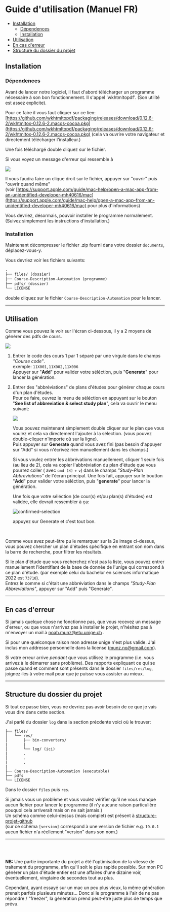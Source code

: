 # Guide d'utilisation (Manuel FR)


<!-- vim-markdown-toc GFM -->

* [Installation](#installation)
    * [Dépendences](#dépendences)
    * [Installation](#installation-1)
* [Utilisation](#utilisation)
* [En cas d'erreur](#en-cas-derreur)
* [Structure du dossier du projet](#structure-du-dossier-du-projet)

<!-- vim-markdown-toc -->


## Installation

### Dépendences

Avant de lancer notre logiciel, il faut d'abord télécharger un programme nécessaire 
à son bon fonctionnement. Il s'appel 'wkhtmltopdf'. (Son utilité est assez explicite).

Pour ce faire il vous faut cliquer sur ce lien: [https://github.com/wkhtmltopdf/packaging/releases/download/0.12.6-2/wkhtmltox-0.12.6-2.macos-cocoa.pkg](https://github.com/wkhtmltopdf/packaging/releases/download/0.12.6-2/wkhtmltox-0.12.6-2.macos-cocoa.pkg) 
(cela va ouvrire votre navigateur et directement télécharger l'installeur.)

Une fois téléchargé double cliquez sur le fichier.

Si vous voyez un message d'erreur qui ressemble à  

![](report-diagrams/imgs/apple-acces-denied.png)

Il vous faudra faire un clique droit sur le fichier, appuyer sur "ouvrir" puis "ouvrir quand même"  
(voir [https://support.apple.com/guide/mac-help/open-a-mac-app-from-an-unidentified-developer-mh40616/mac](https://support.apple.com/guide/mac-help/open-a-mac-app-from-an-unidentified-developer-mh40616/mac)  pour plus d'informations)

Vous devriez, désormais, pouvoir installer le programme normalement. (Suivez simplement les instructions d'installation.)

### Installation

Maintenant décompresser le fichier .zip fourni dans votre dossier `documents`,
déplacez-vous-y.

Vous devriez voir les fichiers suivants:

```markdown
.
├── files/ (dossier)
├── Course-Description-Automation (programme)
├── pdfs/ (dossier)
└── LICENSE

```

double cliquez sur le fichier `Course-Description-Automation` pour le lancer.


***


## Utilisation


Comme vous pouvez le voir sur l'écran ci-dessous, il y a 2 moyens de générer des pdfs de cours.


![](report-diagrams/imgs/main-screen.png)


1. Entrer le code des cours 1 par 1 séparé par une virgule dans le champs *"Course code"*.  
exemple: `11X001,11X002,11X006`  
Appuyer sur "**Add**" pour valider votre séléction, puis "**Generate**" pour lancer la génération.


2. Entrer des "abbréviations" de plans d'études pour générer chaque cours d'un plan d'études.  
Pour ce faire, ouvrez le menu de séléction en appuyant sur le bouton
"**See list of abbreviation & select study plan**", cela va ouvrir le menu suivant:  

    ![](report-diagrams/imgs/selec-menu.png)

    Vous pouvez maintenant simplement double cliquer sur le plan que vous voulez et cela va directement l'ajouter à la sélection. (vous pouvez double-cliquer n'importe où sur la ligne).  
Puis appuyer sur **Generate** quand vous avez fini (pas besoin d'appuyer sur "Add" si vous n'écrivez rien manuellement dans les champs.)

    Si vous voulez entrer les abbrévations  manuellement, cliquer 1 seule fois (au lieu de 2), cela va copier l'abbréviation du plan d'étude que vous pourrez coller ( avec `cmd (⌘)` + `v`) dans le champs *"Study-Plan Abbreviations"* de l'écran principal.
Une fois fait, appuyer sur le boutton "**Add**" pour valider votre séléction, puis "**generate**" pour lancer la génération.


    Une fois que votre séléction (de cour(s) et/ou plan(s) d'études) est validée, elle devrait ressembler à ça:

    ![confirmed-selection](report-diagrams/imgs/confirmed-selection.png)

    appuyez sur Generate et c'est tout bon.

<br/>

Comme vous avez peut-être pu le remarquer sur la 2e image ci-dessus, vous pouvez chercher un plan d'études spécifique en entrant son nom dans la barre de recherche, pour filtrer les résultats.


Si le plan d'étude que vous recherchez n'est pas la liste, vous pouvez entrer manuellement l'identifiant de la base de donnée de l'unige qui correspond à ce plan d'étude.
(par exemple celui du bachelor en sciences informatique 2022 est `73710`).  
Entrez le comme si c'était une abbréviation dans le champs *"Study-Plan Abbreviations"*, appuyer sur "Add" puis "Generate".


***

## En cas d'erreur

Si jamais quelque chose ne fonctionne pas, que vous recevez un message d'erreur, ou que vous n'arrivez pas à installer le projet, n'hésitez pas à m'envoyer un mail à [noah.munz@etu.unige.ch](mailto:noah.munz@etu.unige.ch) .

Si pour une quelconque raison mon adresse unige n'est plus valide. J'ai inclus mon addresse personnelle dans la license ([munz.no@gmail.com](mailto:munz.no@gmail.com)).

Si votre erreur arrive *pendant* que vous utilisez le programme (i.e. vous arrivez à le démarrer sans problème).
Des rapports expliquant ce qui se passe quand et comment sont présents dans le dossier
`files/res/log`, joignez-les à votre mail pour que je puisse vous assister au mieux.

***

## Structure du dossier du projet

Si tout ce passe bien, vous ne devriez pas avoir besoin de ce que je vais vous dire dans cette section. 

J'ai parlé du dossier `log` dans la section précdente voici où le trouver:


```
├── files/
│   └── res/
│       ├── bin-converters/
|       |
│       └── log/ (ici)
|       .
│       .
|       .
|
├── Course-Description-Automation (executable)
├── pdfs 
└── LICENSE
```

Dans le dossier `files` puis `res`. 


Si jamais vous un problème et vous voulez vérifier qu'il ne vous manque aucun fichier pour lancer le programme (il n'y aucune raison particulière pouquoi cela arriverait mais on ne sait jamais.)  
Un schéma comme celui-dessus (mais complet) est présent à 
[structure-projet-github](https://github.com/David-Kyrat/Course-Description-Automation#end-packaged-structure)  
(sur ce schéma `[version]` correspond à une version de fichier e.g. `19.0.1` aucun fichier n'a réellement "version" dans son nom.)


***

<br/>

<br/>

**NB:** Une partie importante du projet a été l'optimisation de la vitesse de traitement du programme,
afin qu'il soit le plus rapide possible. Sur mon PC générer un plan d'étude entier est une affaires
d'une dizaine voir, éventuellement, vingtaine de secondes tout au plus. 

Cependant, ayant essayé sur un mac un peu plus vieux, la même génération prenait parfois plusieurs minutes... Donc si le programme à l'air de ne pas répondre / "freezer", la génération prend peut-être juste plus de temps que prévu.
